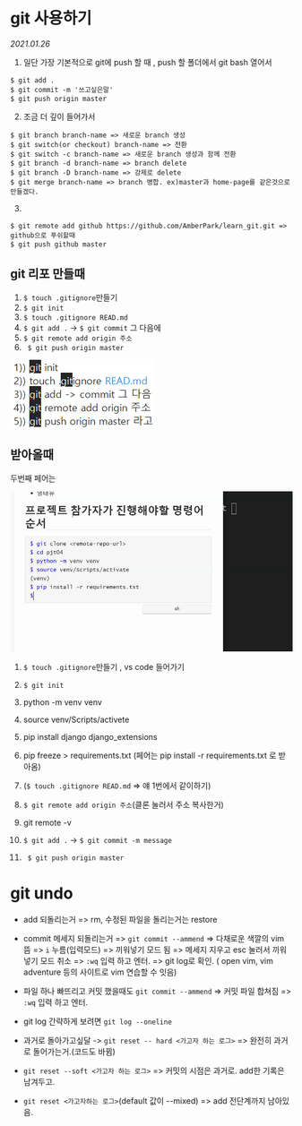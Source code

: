 # git 사용하기

*2021.01.26*

1. 일단 가장 기본적으로 git에 push 할 때 , push 할 폴더에서 git bash 열어서

```
$ git add .
$ git commit -m '쓰고싶은말'
$ git push origin master
```

2. 조금 더 깊이 들어가서

```
$ git branch branch-name => 새로운 branch 생성
$ git switch(or checkout) branch-name => 전환
$ git switch -c branch-name => 새로운 branch 생성과 함께 전환
$ git branch -d branch-name => branch delete
$ git branch -D branch-name => 강제로 delete
$ git merge branch-name => branch 병합. ex)master과 home-page를 같은것으로 만들겠다.
```

3. 

```
$ git remote add github https://github.com/AmberPark/learn_git.git => github으로 푸쉬할때
$ git push github master
```



## git 리포 만들때

1.  `$ touch .gitignore`만들기
2.  `$ git init`
3.  `$ touch .gitignore READ.md`
4.  `$ git add .` -> `$ git commit` 그 다음에
5.  `$ git remote add origin 주소`
6.  ` $ git push origin master` 

![image-20210319164318628](README.assets/image-20210319164318628.png)

## 받아올때

두번째 페어는 

![image-20210312131419232](README.assets/image-20210312131419232.png)











1. `$ touch .gitignore`만들기 , vs code 들어가기

2. `$ git init`

3. python -m venv venv

4. source venv/Scripts/activete

5. pip install django django_extensions

6. pip freeze > requirements.txt (페어는 pip install -r requirements.txt 로 받아옴)

7. (`$ touch .gitignore READ.md` => 얘 1번에서 같이하기)

   

8. `$ git remote add origin 주소`(클론 눌러서 주소 복사한거)

9. git remote -v

10. `$ git add .` -> `$ git commit -m message` 

11. ` $ git push origin master` 





# git undo

- add 되돌리는거 => rm, 수정된 파일을 돌리는거는 restore
- commit 메세지 되돌리는거 => `git commit --ammend` => 다채로운 색깔의 vim 뜸 => `i` 누름(입력모드) => 끼워넣기 모드 됨 => 메세지 지우고 esc 눌러서 끼워넣기 모드 취소 => `:wq` 입력 하고 엔터. => git log로 확인. ( open vim, vim adventure 등의 사이트로 vim 연습할 수 잇음)

- 파일 하나 빠뜨리고 커밋 했을때도  `git commit --ammend`  => 커밋 파일 합쳐짐 => `:wq` 입력 하고 엔터.
- git log 간략하게 보려면 `git log --oneline`
- 과거로 돌아가고싶달 -> `git reset -- hard <가고자 하는 로그>` => 완전히 과거로 돌어가는거.(코드도 바뀜)
- `git reset --soft <가고자 하는 로그>` => 커밋의 시점은 과거로. add한 기록은 남겨두고.
- `git reset <가고자하는 로그>`(default 값이 --mixed) => add 전단계까지 남아있음. 